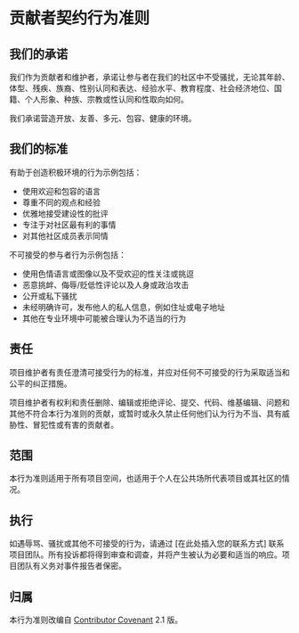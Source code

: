 # 贡献者契约行为准则

## 我们的承诺

我们作为贡献者和维护者，承诺让参与者在我们的社区中不受骚扰，无论其年龄、体型、残疾、族裔、性别认同和表达、经验水平、教育程度、社会经济地位、国籍、个人形象、种族、宗教或性认同和性取向如何。

我们承诺营造开放、友善、多元、包容、健康的环境。

## 我们的标准

有助于创造积极环境的行为示例包括：

* 使用欢迎和包容的语言
* 尊重不同的观点和经验
* 优雅地接受建设性的批评
* 专注于对社区最有利的事情
* 对其他社区成员表示同情

不可接受的参与者行为示例包括：

* 使用色情语言或图像以及不受欢迎的性关注或挑逗
* 恶意挑衅、侮辱/贬低性评论以及人身或政治攻击
* 公开或私下骚扰
* 未经明确许可，发布他人的私人信息，例如住址或电子地址
* 其他在专业环境中可能被合理认为不适当的行为

## 责任

项目维护者有责任澄清可接受行为的标准，并应对任何不可接受的行为采取适当和公平的纠正措施。

项目维护者有权利和责任删除、编辑或拒绝评论、提交、代码、维基编辑、问题和其他不符合本行为准则的贡献，或暂时或永久禁止任何他们认为行为不当、具有威胁性、冒犯性或有害的贡献者。

## 范围

本行为准则适用于所有项目空间，也适用于个人在公共场所代表项目或其社区的情况。

## 执行

如遇辱骂、骚扰或其他不可接受的行为，请通过 [在此处插入您的联系方式] 联系项目团队。所有投诉都将得到审查和调查，并将产生被认为必要和适当的响应。项目团队有义务对事件报告者保密。

## 归属

本行为准则改编自 [Contributor Covenant][homepage] 2.1 版。

[homepage]: https://www.contributor-covenant.org/version/2/1/code_of_conduct.html